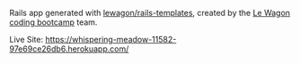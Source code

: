Rails app generated with [lewagon/rails-templates](https://github.com/lewagon/rails-templates), created by the [Le Wagon coding bootcamp](https://www.lewagon.com) team.

Live Site: https://whispering-meadow-11582-97e69ce26db6.herokuapp.com/
